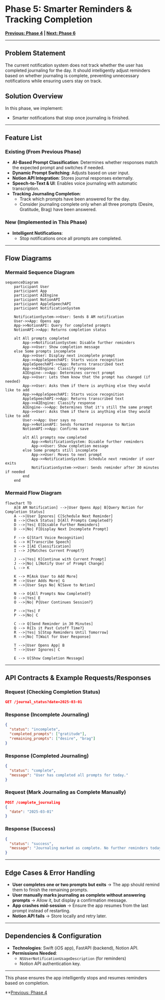 # Phase 5: Smarter Reminders & Tracking Completion

**[Previous: Phase 4](./phase_4.md) | [Next: Phase 6](./phase_6.md)**

---

## Problem Statement
The current notification system does not track whether the user has completed journaling for the day. It should intelligently adjust reminders based on whether journaling is complete, preventing unnecessary notifications while ensuring users stay on track.

## Solution Overview
In this phase, we implement:
- Smarter notifications that stop once journaling is finished.

---

## Feature List
### **Existing (From Previous Phase)**
- **AI-Based Prompt Classification**: Determines whether responses match the expected prompt and switches if needed.
- **Dynamic Prompt Switching**: Adjusts based on user input.
- **Notion API Integration**: Stores journal responses externally.
- **Speech-to-Text & UI**: Enables voice journaling with automatic transcription.
- **Tracking Journaling Completion**:
  - Track which prompts have been answered for the day.
  - Consider journaling complete only when all three prompts (Desire, Gratitude, Brag) have been answered.

### **New (Implemented in This Phase)**
- **Intelligent Notifications**:
  - Stop notifications once all prompts are completed.

---

## Flow Diagrams


### **Mermaid Sequence Diagram**
```mermaid
sequenceDiagram
    participant User
    participant App
    participant AIEngine
    participant NotionAPI
    participant AppleSpeechAPI
    participant NotificationSystem
    
    NotificationSystem->>User: Sends 8 AM notification
    User->>App: Opens app
    App->>NotionAPI: Query for completed prompts
    NotionAPI->>App: Returns completion status
    
    alt All prompts completed
        App->>NotificationSystem: Disable further reminders
        App->>User: Show completion message
    else Some prompts incomplete
        App->>User: Display next incomplete prompt
        App->>AppleSpeechAPI: Starts voice recognition
        AppleSpeechAPI->>App: Returns transcribed text
        App->>AIEngine: Classify response
        AIEngine-->>App: Determines correct prompt
        App->>User: Lets them know that the prompt has changed (if needed)
        App->>User: Asks them if there is anything else they would like to add
        App->>AppleSpeechAPI: Starts voice recognition
        AppleSpeechAPI->>App: Returns transcribed text
        App->>AIEngine: Classify response
        AIEngine-->>App: Determines that it's still the same prompt
        App->>User: Asks them if there is anything else they would like to add
        User->>App: User says no
        App->>NotionAPI: Sends formatted response to Notion
        NotionAPI->>App: Confirms save
        
        alt All prompts now completed
            App->>NotificationSystem: Disable further reminders
            App->>User: Show completion message
        else Some prompts still incomplete
            App->>User: Moves to next prompt
            App->>NotificationSystem: Schedule next reminder if user exits
            NotificationSystem->>User: Sends reminder after 30 minutes if needed
        end
    end
```

### **Mermaid Flow Diagram**
```mermaid
flowchart TD
    A[8 AM Notification] -->|User Opens App| B[Query Notion for Completion Status]
    A -->|User Ignores| C[Schedule Next Reminder]
    B -->|Check Status| D{All Prompts Completed?}
    D -->|Yes| E[Disable Further Reminders]
    D -->|No| F[Display Next Incomplete Prompt]
    
    F --> G[Start Voice Recognition]
    G --> H[Transcribe Speech]
    H --> I[AI Classification]
    I --> J{Matches Current Prompt?}
    
    J -->|Yes| K[Continue with Current Prompt]
    J -->|No| L[Notify User of Prompt Change]
    L --> K
    
    K --> M[Ask User to Add More]
    M -->|User Adds More| G
    M -->|User Says No| N[Save to Notion]
    
    N --> O{All Prompts Now Completed?}
    O -->|Yes| E
    O -->|No| P{User Continues Session?}
    
    P -->|Yes| F
    P -->|No| C
    
    C --> Q[Send Reminder in 30 Minutes]
    Q --> R{Is it Past Cutoff Time?}
    R -->|Yes| S[Stop Reminders Until Tomorrow]
    R -->|No| T[Wait for User Response]
    
    T -->|User Opens App| B
    T -->|User Ignores| C
    
    E --> U[Show Completion Message]
```

---

## API Contracts & Example Requests/Responses
### **Request (Checking Completion Status)**
```json
GET /journal_status?date=2025-03-01
```

### **Response (Incomplete Journaling)**
```json
{
  "status": "incomplete",
  "completed_prompts": ["gratitude"],
  "remaining_prompts": ["desire", "brag"]
}
```

### **Response (Completed Journaling)**
```json
{
  "status": "complete",
  "message": "User has completed all prompts for today."
}
```

### **Request (Mark Journaling as Complete Manually)**
```json
POST /complete_journaling
{
  "date": "2025-03-01"
}
```

### **Response (Success)**
```json
{
  "status": "success",
  "message": "Journaling marked as complete. No further reminders today."
}
```

---

## Edge Cases & Error Handling
- **User completes one or two prompts but exits** → The app should remind them to finish the remaining prompts.
- **User manually marks journaling as complete without answering prompts** → Allow it, but display a confirmation message.
- **App crashes mid-session** → Ensure the app resumes from the last prompt instead of restarting.
- **Notion API fails** → Store locally and retry later.

---

## Dependencies & Configuration
- **Technologies**: Swift (iOS app), FastAPI (backend), Notion API.
- **Permissions Needed**:
  - `NSUserNotificationUsageDescription` (for reminders)
  - Notion API authentication key.

---

This phase ensures the app intelligently stops and resumes reminders based on completion.

**[Previous: Phase 4](./phase_4.md)

